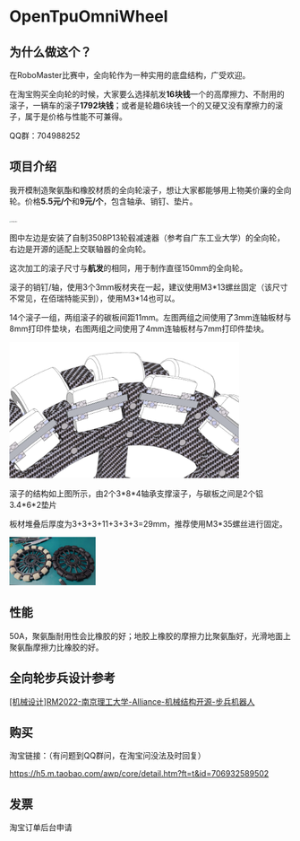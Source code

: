 # OpenTpuOmniWheel

## 为什么做这个？

在RoboMaster比赛中，全向轮作为一种实用的底盘结构，广受欢迎。

在淘宝购买全向轮的时候，大家要么选择航发**16块钱**一个的高摩擦力、不耐用的滚子，一辆车的滚子**1792块钱**；或者是轮趣6块钱一个的又硬又没有摩擦力的滚子，属于是价格与性能不可兼得。

QQ群：704988252

## 项目介绍

我开模制造聚氨酯和橡胶材质的全向轮滚子，想让大家都能够用上物美价廉的全向轮。价格**5.5元/个**和**9元/个**，包含轴承、销钉、垫片。

<img src="OTOW-Pic1.jpg" alt="OTOW-Pic1" style="zoom: 15%;" />

图中左边是安装了自制3508P13轮毂减速器（参考自广东工业大学）的全向轮，右边是开源的适配上交联轴器的全向轮。

这次加工的滚子尺寸与**航发**的相同，用于制作直径150mm的全向轮。

滚子的销钉/轴，使用3个3mm板材夹在一起，建议使用M3\*13螺丝固定（该尺寸不常见，在佰瑞特能买到），使用M3\*14也可以。

14个滚子一组，两组滚子的碳板间距11mm。左图两组之间使用了3mm连轴板材与8mm打印件垫块，右图两组之间使用了4mm连轴板材与7mm打印件垫块。

<img src="OTOW-Pic2.png" alt="OTOW-Pic2" style="zoom: 40%;" />

滚子的结构如上图所示，由2个3\*8\*4轴承支撑滚子，与碳板之间是2个铝3.4\*6\*2垫片

板材堆叠后厚度为3+3+3+11+3+3+3=29mm，推荐使用M3*35螺丝进行固定。

<img src="OTOW-Pic3.jpg" alt="OTOW-Pic3" style="zoom: 15%;" />

## 性能

50A，聚氨酯耐用性会比橡胶的好；地胶上橡胶的摩擦力比聚氨酯好，光滑地面上聚氨酯摩擦力比橡胶的好。

## 全向轮步兵设计参考

[[机械设计]RM2022-南京理工大学-Alliance-机械结构开源-步兵机器人](https://bbs.robomaster.com/forum.php?mod=forumdisplay&fid=63&filter=typeid&typeid=11) 

## 购买

淘宝链接：（有问题到QQ群问，在淘宝问没法及时回复）

https://h5.m.taobao.com/awp/core/detail.htm?ft=t&id=706932589502

## 发票

淘宝订单后台申请
